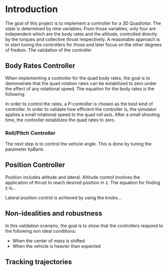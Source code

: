# Introduction

The goal of this project is to implement a controller for a 3D Quadrotor. The state is determined by nine variables. From those variables, only four are independent which are the body rates and the altitude, controlled directly by the torques and collective thrust respectively. A reasonable approach is to start tuning the controllers for those and later focus on the other degrees of fredom. The validation of the controller 

## Body Rates Controller
When implementing a controller for the quad body rates, the goal is to demonstrate that the quad rotation rates can be estabilized to zero under the effect of any rotational speed. The equation for the body rates is the following: 


In order to control the rates, a P-controller is chosen as the best kind of controller.
In order to validate how efficient the controller is, the simulator applies a small rotational speed to the quad roll axis. After a small shooting time, the controller estabilizes the quad rates to zero.

### Roll/Pitch Controller
The next step is to control the vehicle angle. This is done by tuning the parameter kpBank.


## Position Controller
Position includes altitude and lateral. Altitude control involves the application of thrust to reach desired position in z. The equation for finding z is...

Lateral position control is achieved by using the knobs...

## Non-idealities and robustness
In this validation scenario, the goal is to show that the controllers respond to the following non ideal conditions:
- When the center of mass is shifted
- When the vehicle is heavier than expected

## Tracking trajectories
